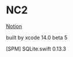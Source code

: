 # NC2

[Notion](https://rigorous-babcat-63a.notion.site/NC2-4f452310d5cd43559b3507337e794a15)

built by xcode 14.0 beta 5

[SPM]
SQLite.swift 0.13.3
